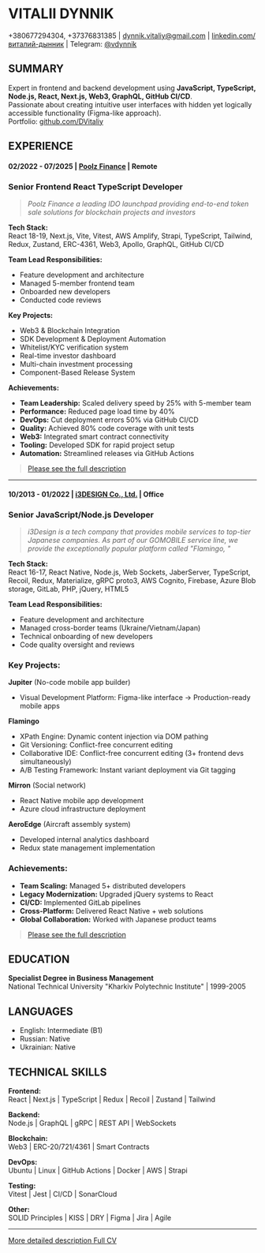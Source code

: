 # VITALII DYNNIK

+380677294304, +37376831385 | [dynnik.vitaliy@gmail.com](mailto:dynnik.vitaliy@gmail.com) | [linkedin.com/виталий-дынник](https://www.linkedin.com/in/виталий-дынник-73ba0b80/) | Telegram: [@vdynnik](https://t.me/vdynnik)

## SUMMARY

Expert in frontend and backend development using **JavaScript, TypeScript, Node.js, React, Next.js, Web3, GraphQL, GitHub CI/CD**.  
Passionate about creating intuitive user interfaces with hidden yet logically accessible functionality (Figma-like approach).  
Portfolio: [github.com/DVitaliy](https://github.com/DVitaliy)

## EXPERIENCE

#### 02/2022 - 07/2025 | [Poolz Finance](https://www.poolz.finance/) | Remote

### Senior Frontend React TypeScript Developer

> _Poolz Finance a leading IDO launchpad providing end-to-end token sale solutions for blockchain projects and investors_

**Tech Stack:**  
React 18-19, Next.js, Vite, Vitest, AWS Amplify, Strapi, TypeScript, Tailwind, Redux, Zustand, ERC-4361, Web3, Apollo, GraphQL, GitHub CI/CD

**Team Lead Responsibilities:**

- Feature development and architecture
- Managed 5-member frontend team
- Onboarded new developers
- Conducted code reviews

**Key Projects:**

- Web3 & Blockchain Integration
- SDK Development & Deployment Automation
- Whitelist/KYC verification system
- Real-time investor dashboard
- Multi-chain investment processing
- Component-Based Release System

**Achievements:**

- **Team Leadership:** Scaled delivery speed by 25% with 5-member team
- **Performance:** Reduced page load time by 40%
- **DevOps:** Cut deployment errors 50% via GitHub CI/CD
- **Quality:** Achieved 80% code coverage with unit tests
- **Web3:** Integrated smart contract connectivity
- **Tooling:** Developed SDK for rapid project setup
- **Automation:** Streamlined releases via GitHub Actions

> [Please see the full description](https://github.com/DVitaliy/DVitaliy/blob/main/resume.md)

---

#### 10/2013 - 01/2022 | [i3DESIGN Co., Ltd.](https://www.i3design.jp/) | Office

### Senior JavaScript/Node.js Developer

> _i3Design is a tech company that provides mobile services to top-tier Japanese
> companies. As part of our GOMOBILE service line, we provide the exceptionally popular
> platform called "Flamingo,
> "_

**Tech Stack:**  
React 16-17, React Native, Node.js, Web Sockets, JaberServer, TypeScript, Recoil, Redux, Materialize, gRPC proto3, AWS Cognito, Firebase, Azure Blob storage, GitLab, PHP, jQuery, HTML5

**Team Lead Responsibilities:**

- Feature development and architecture
- Managed cross-border teams (Ukraine/Vietnam/Japan)
- Technical onboarding of new developers
- Code quality oversight and reviews

### Key Projects:

**Jupiter** (No-code mobile app builder)

- Visual Development Platform: Figma-like interface → Production-ready mobile apps

**Flamingo**

- XPath Engine: Dynamic content injection via DOM pathing
- Git Versioning: Conflict-free concurrent editing
- Collaborative IDE: Conflict-free concurrent editing (3+ frontend devs simultaneously)
- A/B Testing Framework: Instant variant deployment via Git tagging

**Mirron** (Social network)

- React Native mobile app development
- Azure cloud infrastructure deployment

**AeroEdge** (Aircraft assembly system)

- Developed internal analytics dashboard
- Redux state management implementation

### Achievements:

- **Team Scaling:** Managed 5+ distributed developers
- **Legacy Modernization:** Upgraded jQuery systems to React
- **CI/CD:** Implemented GitLab pipelines
- **Cross-Platform:** Delivered React Native + web solutions
- **Global Collaboration:** Worked with Japanese product teams

> [Please see the full description](https://github.com/DVitaliy/DVitaliy/blob/main/resume.md#front-end-javascript-developer)

## EDUCATION

**Specialist Degree in Business Management**  
National Technical University "Kharkiv Polytechnic Institute" | 1999-2005

## LANGUAGES

- English: Intermediate (B1)
- Russian: Native
- Ukrainian: Native

## TECHNICAL SKILLS

**Frontend:**  
React | Next.js | TypeScript | Redux | Recoil | Zustand | Tailwind

**Backend:**  
Node.js | GraphQL | gRPC | REST API | WebSockets

**Blockchain:**  
Web3 | ERC-20/721/4361 | Smart Contracts

**DevOps:**  
Ubuntu | Linux | GitHub Actions | Docker | AWS | Strapi

**Testing:**  
Vitest | Jest | CI/CD | SonarCloud

**Other:**  
SOLID Principles | KISS | DRY | Figma | Jira | Agile

---

[More detailed description Full CV](https://github.com/DVitaliy/DVitaliy/blob/main/resume.md)

